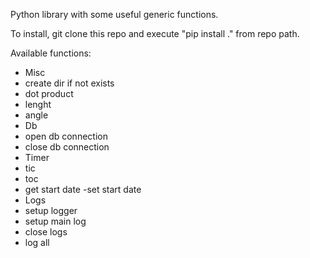 Python library with some useful generic functions.

To install, git clone this repo and execute "pip install ." from repo path.

Available functions:

- Misc
 - create dir if not exists
 - dot product
 - lenght
 - angle
- Db
 - open db connection
 - close db connection
- Timer
 - tic
 - toc
 - get start date
 -set start date
- Logs
 - setup logger
 - setup main log
 - close logs
 - log all
